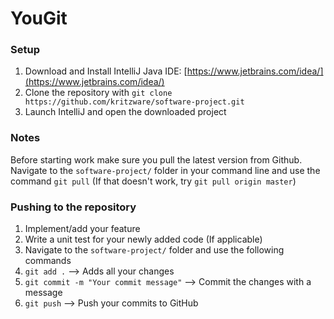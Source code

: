 # YouGit



### Setup
1. Download and Install IntelliJ Java IDE: [https://www.jetbrains.com/idea/](https://www.jetbrains.com/idea/)
2. Clone the repository with ```git clone https://github.com/kritzware/software-project.git```
3. Launch IntelliJ and open the downloaded project

### Notes
Before starting work make sure you pull the latest version from Github. Navigate to the ```software-project/``` folder in your command line and use the command ```git pull``` (If that doesn't work, try ```git pull origin master```)

### Pushing to the repository
1. Implement/add your feature
2. Write a unit test for your newly added code (If applicable)
3. Navigate to the ```software-project/``` folder and use the following commands
4. ```git add .``` --> Adds all your changes
5. ```git commit -m "Your commit message"``` --> Commit the changes with a message
6. ```git push``` --> Push your commits to GitHub
